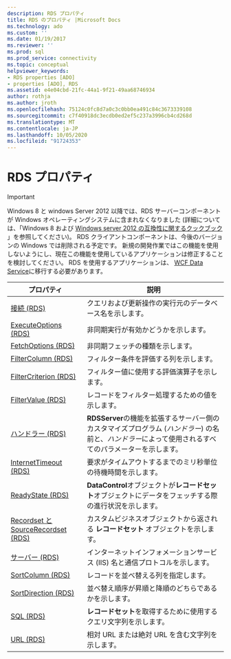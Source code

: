 ```yaml
---
description: RDS プロパティ
title: RDS のプロパティ |Microsoft Docs
ms.technology: ado
ms.custom: ''
ms.date: 01/19/2017
ms.reviewer: ''
ms.prod: sql
ms.prod_service: connectivity
ms.topic: conceptual
helpviewer_keywords:
- RDS properties [ADO]
- properties [ADO], RDS
ms.assetid: e4e04cbd-21fc-44a1-9f21-49aa68746934
author: rothja
ms.author: jroth
ms.openlocfilehash: 75124c0fc8d7a0c3c0bb0ea491c84c3673339108
ms.sourcegitcommit: c7f40918dc3ecdb0ed2ef5c237a3996cb4cd268d
ms.translationtype: MT
ms.contentlocale: ja-JP
ms.lasthandoff: 10/05/2020
ms.locfileid: "91724353"
---
```

# <a name="rds-properties"></a>RDS プロパティ
> [!IMPORTANT]
>  Windows 8 と windows Server 2012 以降では、RDS サーバーコンポーネントが Windows オペレーティングシステムに含まれなくなりました (詳細については、「Windows 8 および [Windows server 2012 の互換性に関するクックブック](https://www.microsoft.com/download/details.aspx?id=27416) 」を参照してください)。 RDS クライアントコンポーネントは、今後のバージョンの Windows では削除される予定です。 新規の開発作業ではこの機能を使用しないようにし、現在この機能を使用しているアプリケーションは修正することを検討してください。 RDS を使用するアプリケーションは、 [WCF Data Service](/dotnet/framework/wcf/)に移行する必要があります。  
  
|プロパティ|説明|  
|-|-|  
|[接続 (RDS)](./connect-property-rds.md)|クエリおよび更新操作の実行元のデータベース名を示します。|  
|[ExecuteOptions (RDS)](./executeoptions-property-rds.md)|非同期実行が有効かどうかを示します。|  
|[FetchOptions (RDS)](./fetchoptions-property-rds.md)|非同期フェッチの種類を示します。|  
|[FilterColumn (RDS)](./filtercolumn-property-rds.md)|フィルター条件を評価する列を示します。|  
|[FilterCriterion (RDS)](./filtercriterion-property-rds.md)|フィルター値に使用する評価演算子を示します。|  
|[FilterValue (RDS)](./filtervalue-property-rds.md)|レコードをフィルター処理するための値を示します。|  
|[ハンドラー (RDS)](./handler-property-rds.md)|**RDSServer**の機能を拡張するサーバー側のカスタマイズプログラム (*ハンドラー*) の名前と、*ハンドラー*によって使用されるすべてのパラメーターを示します。|  
|[InternetTimeout (RDS)](./internettimeout-property-rds.md)|要求がタイムアウトするまでのミリ秒単位の待機時間を示します。|  
|[ReadyState (RDS)](./readystate-property-rds.md)|**DataControl**オブジェクトが**レコードセット**オブジェクトにデータをフェッチする際の進行状況を示します。|  
|[Recordset と SourceRecordset (RDS)](./recordset-sourcerecordset-properties-rds.md)|カスタムビジネスオブジェクトから返される **レコードセット** オブジェクトを示します。|  
|[サーバー (RDS)](./server-property-rds.md)|インターネットインフォメーションサービス (IIS) 名と通信プロトコルを示します。|  
|[SortColumn (RDS)](./sortcolumn-property-rds.md)|レコードを並べ替える列を指定します。|  
|[SortDirection (RDS)](./sortdirection-property-rds.md)|並べ替え順序が昇順と降順のどちらであるかを示します。|  
|[SQL (RDS)](./sql-property.md)|**レコードセット**を取得するために使用するクエリ文字列を示します。|  
|[URL (RDS)](./url-property-rds.md)|相対 URL または絶対 URL を含む文字列を示します。|